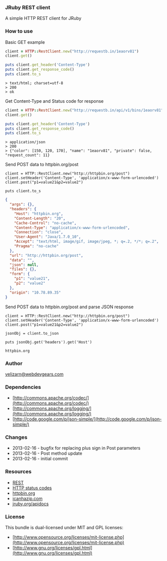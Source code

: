 ### JRuby REST client

A simple HTTP REST client for JRuby

### How to use

Basic GET example
```ruby
client = HTTP::RestClient.new("http://requestb.in/1eaorv81")
client.get()

puts client.get_header('Content-Type')
puts client.get_response_code()
puts client.to_s
```
>>>
```text
> text/html; charset=utf-8
> 200
> ok
```

Get Content-Type and Status code for response
```ruby
client = HTTP::RestClient.new("http://requestb.in/api/v1/bins/1eaorv81")
client.get()

puts client.get_header('Content-Type')
puts client.get_response_code()
puts client.to_s
```
>>>
```text
> application/json
> 200
> {"color": [150, 120, 170], "name": "1eaorv81", "private": false, "request_count": 11}
```

Send POST data to httpbin.org/post
```jruby
client = HTTP::RestClient.new("http://httpbin.org/post")
client.setHeader('Content-Type', 'application/x-www-form-urlencoded')
client.post("p1=value21&p2=value2")

puts client.to_s
```
>>>
```json
{
  "args": {},
  "headers": {
    "Host": "httpbin.org",
    "Content-Length": "20",
    "Cache-Control": "no-cache",
    "Content-Type": "application/x-www-form-urlencoded",
    "Connection": "close",
    "User-Agent": "Java/1.7.0_10",
    "Accept": "text/html, image/gif, image/jpeg, *; q=.2, */*; q=.2",
    "Pragma": "no-cache"
  },
  "url": "http://httpbin.org/post",
  "data": "",
  "json": null,
  "files": {},
  "form": {
    "p1": "value21",
    "p2": "value2"
  },
  "origin": "10.78.89.35"
}
```

Send POST data to httpbin.org/post and parse JSON response
```jruby
client = HTTP::RestClient.new("http://httpbin.org/post")
client.setHeader('Content-Type', 'application/x-www-form-urlencoded')
client.post("p1=value21&p2=value2")

jsonObj = client.to_json

puts jsonObj.get('headers').get('Host')
```
>>>
```text
httpbin.org
```

### Author

velizarn@webdevgears.com

### Dependencies

* [http://commons.apache.org/codec/](http://commons.apache.org/codec/)
* [http://commons.apache.org/logging/](http://commons.apache.org/logging/)
* [http://code.google.com/p/json-simple/](http://code.google.com/p/json-simple/)

### Changes

* 2013-02-16 - bugfix for replacing plus sign in Post parameters
* 2013-02-16 - Post method update
* 2013-02-16 - initial commit

### Resources

* [REST](ttp://en.wikipedia.org/wiki/Representational_state_transfer)
* [HTTP status codes](http://en.wikipedia.org/wiki/List_of_HTTP_status_codes)
* [httpbin.org](http://httpbin.org/)
* [icanhazip.com](http://icanhazip.com/)
* [jruby.org/apidocs](http://www.jruby.org/apidocs/)

### License

This bundle is dual-licensed under MIT and GPL licenses:

* [http://www.opensource.org/licenses/mit-license.php](http://www.opensource.org/licenses/mit-license.php)
* [http://www.gnu.org/licenses/gpl.html](http://www.gnu.org/licenses/gpl.html)